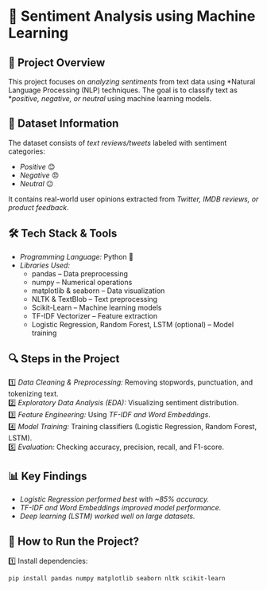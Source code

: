 # 📢 Sentiment Analysis using Machine Learning  

## 📌 Project Overview  
This project focuses on *analyzing sentiments* from text data using *Natural Language Processing (NLP) techniques. The goal is to classify text as **positive, negative, or neutral* using machine learning models.  

## 📂 Dataset Information  
The dataset consists of *text reviews/tweets* labeled with sentiment categories:  
- *Positive* 😊  
- *Negative* 😠  
- *Neutral* 😐  

It contains real-world user opinions extracted from *Twitter, IMDB reviews, or product feedback*.  

## 🛠 Tech Stack & Tools  
- *Programming Language:* Python 🐍  
- *Libraries Used:*  
  - pandas – Data preprocessing  
  - numpy – Numerical operations  
  - matplotlib & seaborn – Data visualization  
  - NLTK & TextBlob – Text preprocessing  
  - Scikit-Learn – Machine learning models  
  - TF-IDF Vectorizer – Feature extraction  
  - Logistic Regression, Random Forest, LSTM (optional) – Model training  

## 🔍 Steps in the Project  
1️⃣ *Data Cleaning & Preprocessing:* Removing stopwords, punctuation, and tokenizing text.  
2️⃣ *Exploratory Data Analysis (EDA):* Visualizing sentiment distribution.  
3️⃣ *Feature Engineering:* Using *TF-IDF and Word Embeddings*.  
4️⃣ *Model Training:* Training classifiers (Logistic Regression, Random Forest, LSTM).  
5️⃣ *Evaluation:* Checking accuracy, precision, recall, and F1-score.  

## 📊 Key Findings  
- *Logistic Regression performed best with ~85% accuracy.*  
- *TF-IDF and Word Embeddings improved model performance.*  
- *Deep learning (LSTM) worked well on large datasets.*  

## 📌 How to Run the Project?  
1️⃣ Install dependencies:  
```bash
pip install pandas numpy matplotlib seaborn nltk scikit-learn
